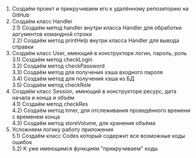 1) Cоздаём проект и прикручиваем его к удалённому репозиторию на GitHub  
2) Создаём класс Handler  
    2.1) Cоздаём метод handler внутри класса Handler для обработки аргументов командной строки  
    2.2) Создаём метод printHelp внутри класса Handler для вывода справки  
3) Создаём класс User, имеющий в конструкторе логин, пароль, роль  
    3.1) Создаём метод checkLogin   
    3.2) Создаём метод checkPassword  
    3.3) Создаём метод для получения хэша входного пароля  
    3.4) Создаём метод для получения хэша из БД  
    3.5) Создаём метод checkRole
4) Создаём класс Session, имеющий в конструкторе ресурс, дата начала и конца и объём  
    4.1) Создаём метод checkRes  
    4.2) Создаём метод timer, для отслеживания проведённого времени с временем конца  
    4.3) Создаём метод storeVolume, для хранения объёма  
5) Усложняем логику работу приложения  
    5.1) Создаём класс Codes который содержит все возможные коды ошибок  
    5.2) К уже имеющимся функциям "прикручиваем" коды
    

    
